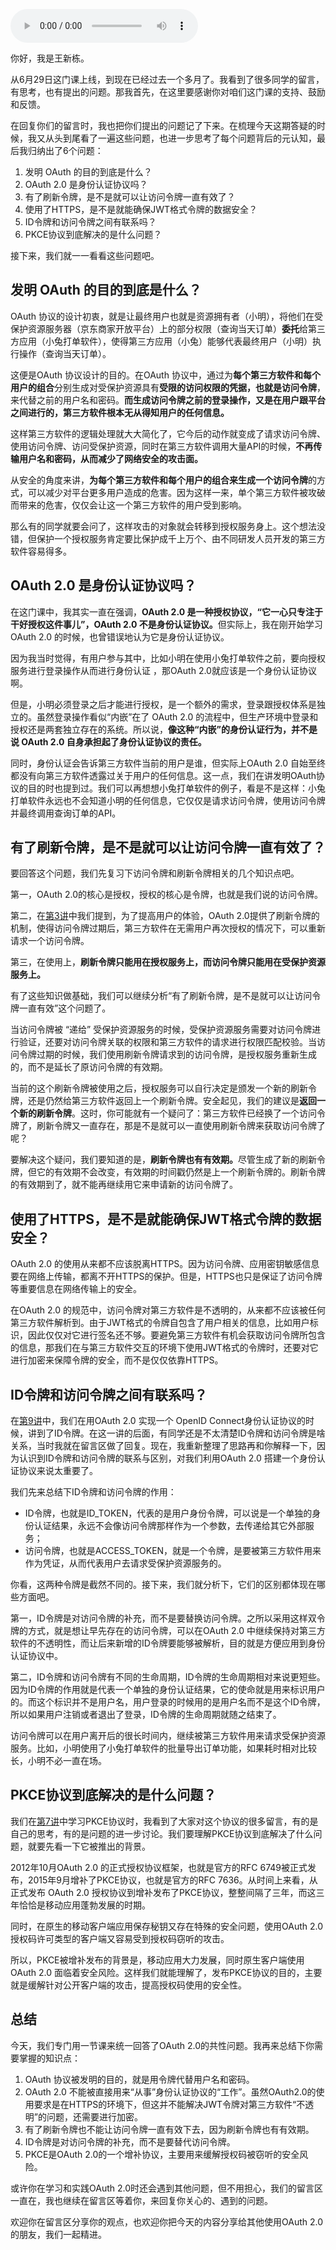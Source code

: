 <audio title="14 _ 查漏补缺：OAuth 2.0 常见问题答疑" src="https://static001.geekbang.org/resource/audio/cf/22/cfc6b34c14835af468d61eed201d5a22.mp3" controls="controls"></audio> 
<p>你好，我是王新栋。</p><p>从6月29日这门课上线，到现在已经过去一个多月了。我看到了很多同学的留言，有思考，也有提出的问题。那我首先，在这里要感谢你对咱们这门课的支持、鼓励和反馈。</p><p>在回复你们的留言时，我也把你们提出的问题记了下来。在梳理今天这期答疑的时候，我又从头到尾看了一遍这些问题，也进一步思考了每个问题背后的元认知，最后我归纳出了6个问题：</p><ol>
<li>发明 OAuth 的目的到底是什么？</li>
<li>OAuth 2.0 是身份认证协议吗？</li>
<li>有了刷新令牌，是不是就可以让访问令牌一直有效了？</li>
<li>使用了HTTPS，是不是就能确保JWT格式令牌的数据安全？</li>
<li>ID令牌和访问令牌之间有联系吗？</li>
<li>PKCE协议到底解决的是什么问题？</li>
</ol><p>接下来，我们就一一看看这些问题吧。</p><h2>发明 OAuth 的目的到底是什么？</h2><p>OAuth 协议的设计初衷，就是让最终用户也就是资源拥有者（小明），将他们在受保护资源服务器（京东商家开放平台）上的部分权限（查询当天订单）<strong>委托</strong>给第三方应用（小兔打单软件），使得第三方应用（小兔）能够代表最终用户（小明）执行操作（查询当天订单）。</p><p>这便是OAuth 协议设计的目的。在OAuth 协议中，通过为<strong>每个第三方软件和每个用户的组合</strong>分别生成对受保护资源具有<strong>受限的访问权限的凭据，也就是访问令牌</strong>，来代替之前的用户名和密码。<strong>而生成访问令牌之前的登录操作，又是在用户跟平台之间进行的，第三方软件根本无从得知用户的任何信息。</strong></p><!-- [[[read_end]]] --><p>这样第三方软件的逻辑处理就大大简化了，它今后的动作就变成了请求访问令牌、使用访问令牌、访问受保护资源，同时在第三方软件调用大量API的时候，<strong>不再传输用户名和密码，从而减少了网络安全的攻击面。</strong></p><p>从安全的角度来讲，<strong>为每个第三方软件和每个用户的组合来生成一个访问令牌</strong>的方式，可以减少对平台更多用户造成的危害。因为这样一来，单个第三方软件被攻破而带来的危害，仅仅会让这一个第三方软件的用户受到影响。</p><p>那么有的同学就要会问了，这样攻击的对象就会转移到授权服务身上。这个想法没错，但保护一个授权服务肯定要比保护成千上万个、由不同研发人员开发的第三方软件容易得多。</p><h2>OAuth 2.0 是身份认证协议吗？</h2><p>在这门课中，我其实一直在强调，<strong>OAuth 2.0 是一种授权协议，“它一心只专注于干好授权这件事儿”，OAuth 2.0 不是身份认证协议。</strong>但实际上，我在刚开始学习 OAuth 2.0 的时候，也曾错误地认为它是身份认证协议。</p><p>因为我当时觉得，有用户参与其中，比如小明在使用小兔打单软件之前，要向授权服务进行登录操作从而进行身份认证 ，那OAuth 2.0就应该是一个身份认证协议啊。</p><p>但是，小明必须登录之后才能进行授权，是一个额外的需求，登录跟授权体系是独立的。虽然登录操作看似“内嵌”在了 OAuth 2.0 的流程中，但生产环境中登录和授权还是两套独立存在的系统。所以说，<strong>像这种“内嵌”的身份认证行为，并不是说 OAuth 2.0 自身承担起了身份认证协议的责任。</strong></p><p>同时，身份认证会告诉第三方软件当前的用户是谁，但实际上OAuth 2.0 自始至终都没有向第三方软件透露过关于用户的任何信息。这一点，我们在讲发明OAuth协议的目的时也提到过。我们可以再想想小兔打单软件的例子，看是不是这样：小兔打单软件永远也不会知道小明的任何信息，它仅仅是请求访问令牌，使用访问令牌并最终调用查询订单的API。</p><h2>有了刷新令牌，是不是就可以让访问令牌一直有效了？</h2><p>要回答这个问题，我们先复习下访问令牌和刷新令牌相关的几个知识点吧。</p><p>第一，OAuth 2.0的核心是授权，授权的核心是令牌，也就是我们说的访问令牌。</p><p>第二，在<a href="https://time.geekbang.org/column/article/257101">第3讲</a>中我们提到，为了提高用户的体验，OAuth 2.0提供了刷新令牌的机制，使得访问令牌过期后，第三方软件在无需用户再次授权的情况下，可以重新请求一个访问令牌。</p><p>第三，在使用上，<strong>刷新令牌只能用在授权服务上，而访问令牌只能用在受保护资源服务上。</strong></p><p>有了这些知识做基础，我们可以继续分析“有了刷新令牌，是不是就可以让访问令牌一直有效”这个问题了。</p><p>当访问令牌被 “递给” 受保护资源服务的时候，受保护资源服务需要对访问令牌进行验证，还要对访问令牌关联的权限和第三方软件的请求进行权限匹配校验。当访问令牌过期的时候，我们使用刷新令牌请求到的访问令牌，是授权服务重新生成的，而不是延长了原访问令牌的有效期。</p><p>当前的这个刷新令牌被使用之后，授权服务可以自行决定是颁发一个新的刷新令牌，还是仍然给第三方软件返回上一个刷新令牌。安全起见，我们的建议是<strong>返回一个新的刷新令牌</strong>。这时，你可能就有一个疑问了：第三方软件已经换了一个访问令牌了，刷新令牌又一直存在，那是不是就可以一直使用刷新令牌来获取访问令牌了呢？</p><p>要解决这个疑问，我们要知道的是，<strong>刷新令牌也有有效期。</strong>尽管生成了新的刷新令牌，但它的有效期不会改变，有效期的时间戳仍然是上一个刷新令牌的。刷新令牌的有效期到了，就不能再继续用它来申请新的访问令牌了。</p><h2>使用了HTTPS，是不是就能确保JWT格式令牌的数据安全？</h2><p>OAuth 2.0 的使用从来都不应该脱离HTTPS。因为访问令牌、应用密钥敏感信息要在网络上传输，都离不开HTTPS的保护。但是，HTTPS也只是保证了访问令牌等重要信息在网络传输上的安全。</p><p>在OAuth 2.0 的规范中，访问令牌对第三方软件是不透明的，从来都不应该被任何第三方软件解析到。由于JWT格式的令牌自包含了用户相关的信息，比如用户标识，因此仅仅对它进行签名还不够。要避免第三方软件有机会获取访问令牌所包含的信息，那我们在与第三方软件交互的环境下使用JWT格式的令牌时，还要对它进行加密来保障令牌的安全，而不是仅仅依靠HTTPS。</p><h2>ID令牌和访问令牌之间有联系吗？</h2><p>在<a href="https://time.geekbang.org/column/article/262672">第9讲</a>中，我们在用OAuth 2.0 实现一个 OpenID Connect身份认证协议的时候，讲到了ID令牌。在这一讲的后面，有同学还是不太清楚ID令牌和访问令牌是啥关系，当时我就在留言区做了回复。现在，我重新整理了思路再和你解释一下，因为认识到ID令牌和访问令牌的联系与区别，对我们利用OAuth 2.0 搭建一个身份认证协议来说太重要了。</p><p>我们先来总结下ID令牌和访问令牌的作用：</p><ul>
<li>ID令牌，也就是ID_TOKEN，代表的是用户身份令牌，可以说是一个单独的身份认证结果，永远不会像访问令牌那样作为一个参数，去传递给其它外部服务；</li>
<li>访问令牌，也就是ACCESS_TOKEN，就是一个令牌，是要被第三方软件用来作为凭证，从而代表用户去请求受保护资源服务的。</li>
</ul><p>你看，这两种令牌是截然不同的。接下来，我们就分析下，它们的区别都体现在哪些方面吧。</p><p>第一，ID令牌是对访问令牌的补充，而不是要替换访问令牌。之所以采用这样双令牌的方式，就是想让早先存在的访问令牌，可以在OAuth 2.0 中继续保持对第三方软件的不透明性，而让后来新增的ID令牌要能够被解析，目的就是方便应用到身份认证协议中。</p><p>第二，ID令牌和访问令牌有不同的生命周期，ID令牌的生命周期相对来说更短些。因为ID令牌的作用就是代表一个单独的身份认证结果，它的使命就是用来标识用户的。而这个标识并不是用户名，用户登录的时候用的是用户名而不是这个ID令牌，所以如果用户注销或者退出了登录，ID令牌的生命周期就随之结束了。</p><p>访问令牌可以在用户离开后的很长时间内，继续被第三方软件用来请求受保护资源服务。比如，小明使用了小兔打单软件的批量导出订单功能，如果耗时相对比较长，小明不必一直在场。</p><h2>PKCE协议到底解决的是什么问题？</h2><p>我们在<a href="https://time.geekbang.org/column/article/260670">第7讲</a>中学习PKCE协议时，我看到了大家对这个协议的很多留言，有的是自己的思考，有的是问题的进一步讨论。我们要理解PKCE协议到底解决了什么问题，就要先看一下它被推出的背景。</p><p>2012年10月OAuth 2.0 的正式授权协议框架，也就是官方的RFC 6749被正式发布，2015年9月增补了PKCE协议，也就是官方的RFC 7636。从时间上来看，从正式发布 OAuth 2.0 授权协议到增补发布了PKCE协议，整整间隔了三年，而这三年恰恰是移动应用蓬勃发展的时期。</p><p>同时，在原生的移动客户端应用保存秘钥又存在特殊的安全问题，使用OAuth 2.0 授权码许可类型的客户端又容易受到授权码窃听的攻击。</p><p>所以，PKCE被增补发布的背景是，移动应用大力发展，同时原生客户端使用OAuth 2.0 面临着安全风险。这样我们就能理解了，发布PKCE协议的目的，主要就是缓解针对公开客户端的攻击，提高授权码使用的安全性。</p><h2>总结</h2><p>今天，我们专门用一节课来统一回答了OAuth 2.0的共性问题。我再来总结下你需要掌握的知识点：</p><ol>
<li>OAuth 协议被发明的目的，就是用令牌代替用户名和密码。</li>
<li>OAuth 2.0 不能被直接用来“从事”身份认证协议的“工作”。虽然OAuth2.0的使用要求是在HTTPS的环境下，但这并不能解决JWT令牌对第三方软件“不透明”的问题，还需要进行加密。</li>
<li>有了刷新令牌也不能让访问令牌一直有效下去，因为刷新令牌也有有效期。</li>
<li>ID令牌是对访问令牌的补充，而不是要替代访问令牌。</li>
<li>PKCE是OAuth 2.0的一个增补协议，主要用来缓解授权码被窃听的安全风险。</li>
</ol><p>或许你在学习和实践OAuth 2.0时还会遇到其他问题，但不用担心，我们的留言区一直在，我也继续在留言区等着你，来回复你关心的、遇到的问题。</p><p>欢迎你在留言区分享你的观点，也欢迎你把今天的内容分享给其他使用OAuth 2.0的朋友，我们一起精进。</p>